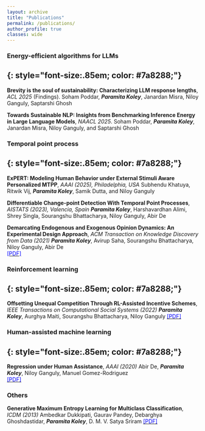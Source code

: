 ```yaml
---
layout: archive
title: "Publications"
permalink: /publications/
author_profile: true
classes: wide
---
```


### Energy-efficient algorithms for LLMs
{: style="font-size:.85em; color: #7a8288;"}
---
**Brevity is the soul of sustainability: Characterizing LLM response lengths**, *ACL 2025* (Findings). Soham Poddar, _**Paramita Koley**_, Janardan Misra, Niloy Ganguly, Saptarshi Ghosh

**Towards Sustainable NLP: Insights from Benchmarking Inference Energy in Large Language Models**, *NAACL 2025*. 
Soham Poddar, _**Paramita Koley**_, Janardan Misra, Niloy Ganguly, and Saptarshi Ghosh





### Temporal point process
{: style="font-size:.85em; color: #7a8288;"}
---
**ExPERT: Modeling Human Behavior under External Stimuli Aware Personalized MTPP**, *AAAI (2025), Philadelphia, USA*
Subhendu Khatuya, Ritwik Vij, _**Paramita Koley**_, Samik Dutta, and Niloy Ganguly



**Differentiable Change-point Detection With Temporal Point Processes**, *AISTATS (2023), Valencia, Spain*
_**Paramita Koley**_, Harshavardhan Alimi, Shrey Singla, Sourangshu Bhattacharya, Niloy Ganguly, Abir De 

**Demarcating Endogenous and Exogenous Opinion Dynamics: An Experimental Design Approach**, *ACM Transaction on Knowledge Discovery from Data (2021)*
_**Paramita Koley**_, Avirup Saha, Sourangshu Bhattacharya, Niloy Ganguly, Abir De  
[<span style="color:blue"> [PDF]</span>](https://dl.acm.org/doi/10.1145/3449361)



### Reinforcement learning
{: style="font-size:.85em; color: #7a8288;"}
---



**Offsetting Unequal Competition Through RL-Assisted Incentive Schemes**, *IEEE Transactions on Computational Social Systems (2022)*
_**Paramita Koley**_, Aurghya Maiti, Sourangshu Bhattacharya, Niloy Ganguly
[<span style="color:blue"> [PDF]</span>](https://ieeexplore.ieee.org/document/9693521)


### Human-assisted machine learning
{: style="font-size:.85em; color: #7a8288;"}
---

**Regression under Human Assistance**, *AAAI (2020)*
Abir De, _**Paramita Koley**_, Niloy Ganguly, Manuel Gomez-Rodriguez  
[<span style="color:blue"> [PDF]</span>](https://ojs.aaai.org/index.php/AAAI/article/view/5645)


### Others

**Generative Maximum Entropy Learning for Multiclass Classification**, *ICDM (2013)* 
Ambedkar Dukkipati, Gaurav Pandey, Debarghya Ghoshdastidar, _**Paramita Koley**_, D. M. V. Satya Sriram
[<span style="color:blue"> [PDF]</span>](https://ieeexplore.ieee.org/document/6729498)  


